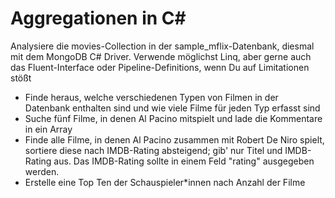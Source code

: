 # Aggregationen in C#

Analysiere die movies-Collection in der sample_mflix-Datenbank, diesmal mit dem MongoDB C# Driver. Verwende möglichst Linq, aber gerne auch das 
Fluent-Interface oder Pipeline-Definitions, wenn Du auf Limitationen stößt

- Finde heraus, welche verschiedenen Typen von Filmen in der Datenbank enthalten sind und wie viele Filme für jeden Typ erfasst sind
- Suche fünf Filme, in denen Al Pacino mitspielt und lade die Kommentare in ein Array
- Finde alle Filme, in denen Al Pacino zusammen mit Robert De Niro spielt, sortiere diese nach IMDB-Rating absteigend; gib' nur Titel und IMDB-Rating aus. Das IMDB-Rating sollte in einem Feld "rating" ausgegeben werden.
- Erstelle eine Top Ten der Schauspieler*innen nach Anzahl der Filme
